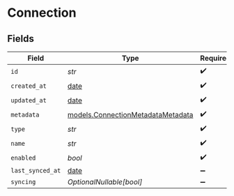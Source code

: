 # Connection


## Fields

| Field                                                                        | Type                                                                         | Required                                                                     | Description                                                                  |
| ---------------------------------------------------------------------------- | ---------------------------------------------------------------------------- | ---------------------------------------------------------------------------- | ---------------------------------------------------------------------------- |
| `id`                                                                         | *str*                                                                        | :heavy_check_mark:                                                           | N/A                                                                          |
| `created_at`                                                                 | [date](https://docs.python.org/3/library/datetime.html#date-objects)         | :heavy_check_mark:                                                           | N/A                                                                          |
| `updated_at`                                                                 | [date](https://docs.python.org/3/library/datetime.html#date-objects)         | :heavy_check_mark:                                                           | N/A                                                                          |
| `metadata`                                                                   | [models.ConnectionMetadataMetadata](../models/connectionmetadatametadata.md) | :heavy_check_mark:                                                           | N/A                                                                          |
| `type`                                                                       | *str*                                                                        | :heavy_check_mark:                                                           | N/A                                                                          |
| `name`                                                                       | *str*                                                                        | :heavy_check_mark:                                                           | N/A                                                                          |
| `enabled`                                                                    | *bool*                                                                       | :heavy_check_mark:                                                           | N/A                                                                          |
| `last_synced_at`                                                             | [date](https://docs.python.org/3/library/datetime.html#date-objects)         | :heavy_minus_sign:                                                           | N/A                                                                          |
| `syncing`                                                                    | *OptionalNullable[bool]*                                                     | :heavy_minus_sign:                                                           | N/A                                                                          |